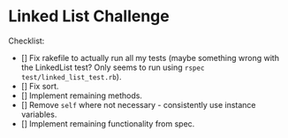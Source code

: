 # Linked List Challenge

Checklist:

* [] Fix rakefile to actually run all my tests (maybe something wrong with the LinkedList test? Only seems to run using `rspec test/linked_list_test.rb`).
* [] Fix sort.
* [] Implement remaining methods.
* [] Remove `self` where not necessary - consistently use instance variables.
* [] Implement remaining functionality from spec.
